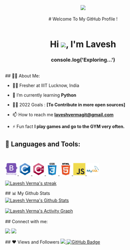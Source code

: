 <div align="center"><a href="#"><img width="30%" height="auto" src="https://c.tenor.com/2uyENRmiUt0AAAAC/coding.gif" height="175px"/></a></div>
<br>
<div align="center"># Welcome To My GitHub Profile !</div>
<br>
<h1 align="center">Hi <img src="https://raw.githubusercontent.com/MartinHeinz/MartinHeinz/master/wave.gif" width="30px">, I'm Lavesh</h1>
<h3 align="center">console.log('Exploring...')</h3>
<br>
## 🙋‍♂️ About Me:

- 👨‍🎓 Fresher at IIIT Lucknow, India

- 🌱 I’m currently learning **Python**

- 👨‍💻 2022 Goals : **[To Contribute in more open sources]**

- 📫 How to reach me **laveshvermagit@gmail.com**

- ⚡ Fun fact **I play games and go to the GYM very often.**

## 🚀 Languages and Tools:
<br>
<p align="left"> <a href="https://getbootstrap.com" target="_blank" rel="noreferrer"> <img src="https://raw.githubusercontent.com/devicons/devicon/master/icons/bootstrap/bootstrap-plain-wordmark.svg" alt="bootstrap" width="40" height="40"/> </a> <a href="https://www.cprogramming.com/" target="_blank" rel="noreferrer"> <img src="https://raw.githubusercontent.com/devicons/devicon/master/icons/c/c-original.svg" alt="c" width="40" height="40"/> </a> <a href="https://www.w3schools.com/cpp/" target="_blank" rel="noreferrer"> <img src="https://raw.githubusercontent.com/devicons/devicon/master/icons/cplusplus/cplusplus-original.svg" alt="cplusplus" width="40" height="40"/> </a> <a href="https://www.w3schools.com/css/" target="_blank" rel="noreferrer"> <img src="https://raw.githubusercontent.com/devicons/devicon/master/icons/css3/css3-original-wordmark.svg" alt="css3" width="40" height="40"/> </a> <a href="https://www.w3.org/html/" target="_blank" rel="noreferrer"> <img src="https://raw.githubusercontent.com/devicons/devicon/master/icons/html5/html5-original-wordmark.svg" alt="html5" width="40" height="40"/> </a> <a href="https://developer.mozilla.org/en-US/docs/Web/JavaScript" target="_blank" rel="noreferrer"> <img src="https://raw.githubusercontent.com/devicons/devicon/master/icons/javascript/javascript-original.svg" alt="javascript" width="40" height="40"/> </a> <a href="https://www.mysql.com/" target="_blank" rel="noreferrer"> <img src="https://raw.githubusercontent.com/devicons/devicon/master/icons/mysql/mysql-original-wordmark.svg" alt="mysql" width="40" height="40"/> </a> </p>
<p>
    <a href="https://github.com/laveshverma007/github-readme-streak-stats">
        <img title="🔥 Get streak stats for your profile at git.io/streak-stats" alt="Lavesh Verma's streak" src="https://github-readme-streak-stats.herokuapp.com/?user=laveshverma007&theme=black-ice&hide_border=true&stroke=0000&background=060A0CD0"/>
    </a>
</p>
## 📊 My Github Stats
  <br/>
    <a href="https://github.com/laveshverma007/github-readme-stats" target="_blank"><img alt="Lavesh Verma's Github Stats" src="https://github-readme-stats.vercel.app/api?username=laveshverma007&show_icons=true&count_private=true&theme=react&hide_border=true&bg_color=0D1117" /></a>
  
<br/>
<br/>
<a href="https://github.com/laveshverma007/github-readme-activity-graph" target="_blank"><img alt="Lavesh Verma's Activity Graph" src="https://activity-graph.herokuapp.com/graph?username=laveshverma007&bg_color=0D1117&color=5BCDEC&line=5BCDEC&point=FFFFFF&hide_border=true" /></a>
<br/>
<br/>
## Connect with me:
<p align="left">
<a href = "linkedin.com/in/lavesh-soni-1086471a8/" target="_blank"><img src="https://img.icons8.com/fluent/48/000000/linkedin.png"/></a>
<a href = "https://www.instagram.com/lit.lavesh/" target="_blank"><img src="https://img.icons8.com/fluent/48/000000/instagram-new.png"/></a>
</p>
## ❤ Views and Followers
<a href="https://github.com/laveshverma007/github-profile-views-counter" target="_blank">
    <img src="https://komarev.com/ghpvc/?username=laveshverma007">
</a>
<a href="https://github.com/laveshverma007?tab=followers" target="_blank"><img src="https://img.shields.io/github/followers/laveshverma007?label=Followers&style=social" alt="GitHub Badge"></a>
